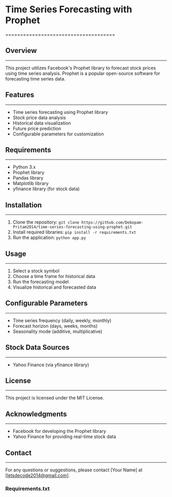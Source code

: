 # Time Series Forecasting with Prophet
=====================================

## Overview
------------

This project utilizes Facebook's Prophet library to forecast stock prices using time series analysis. Prophet is a popular open-source software for forecasting time series data.


## Features
------------

* Time series forecasting using Prophet library
* Stock price data analysis
* Historical data visualization
* Future price prediction
* Configurable parameters for customization


## Requirements
---------------

* Python 3.x
* Prophet library
* Pandas library
* Matplotlib library
* yfinance library (for stock data)


## Installation
---------------

1. Clone the repository: `git clone https://github.com/Debopam-Pritam2014/time-series-forecasting-using-prophet.git`
2. Install required libraries: `pip install -r requirements.txt`
3. Run the application: `python app.py`


## Usage
---------

1. Select a stock symbol
2. Choose a time frame for historical data
3. Run the forecasting model
4. Visualize historical and forecasted data


## Configurable Parameters
-------------------------

* Time series frequency (daily, weekly, monthly)
* Forecast horizon (days, weeks, months)
* Seasonality mode (additive, multiplicative)


## Stock Data Sources
---------------------

* Yahoo Finance (via yfinance library)


## License
---------

This project is licensed under the MIT License.


## Acknowledgments
------------------

* Facebook for developing the Prophet library
* Yahoo Finance for providing real-time stock data


## Contact
----------

For any questions or suggestions, please contact [Your Name] at [letsdecode2014@gmail.com].


### Requirements.txt
